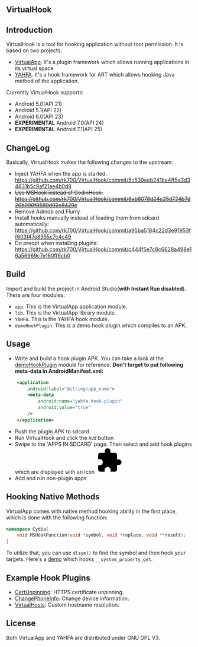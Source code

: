 VirtualHook
-----------

## Introduction 

VirtualHook is a tool for hooking application without root permission. It is based on two projects:

- [VirtualApp](https://github.com/asLody/VirtualApp). It's a plugin framework which allows running applications in its virtual space.
- [YAHFA](https://github.com/rk700/YAHFA). It's a hook framework for ART which allows hooking Java method of the application.

Currently VirtualHook supports:

- Android 5.0(API 21)
- Android 5.1(API 22)
- Android 6.0(API 23)
- __EXPERIMENTAL__ Android 7.0(API 24)
- __EXPERIMENTAL__ Android 7.1(API 25)

## ChangeLog

Basically, VirtualHook makes the following changes to the upstream:

- Inject YAHFA when the app is started: https://github.com/rk700/VirtualHook/commit/5c530eeb241ba4ff5a3d34831b5c9af21ae4b0d8
- ~~Use MSHook instead of GodinHook: https://github.com/rk700/VirtualHook/commit/6ab8078d24e25d724b7d20b990f8589d02e8429c~~
- Remove Admob and Flurry
- Install hooks manually instead of loading them from sdcard automatically: https://github.com/rk700/VirtualHook/commit/a95ba5184c22d3e91953ff603f47e8955c7c4c49
- Do preopt when installing plugins: https://github.com/rk700/VirtualHook/commit/c444f5e7c8c6628a498e16a56969c7e160ff6cb0

## Build

Import and build the project in Android Studio(__with Instant Run disabled__). There are four modules:

- `app`. This is the VirtualApp application module.
- `lib`. This is the VirtualApp library module.
- `YAHFA`. This is the YAHFA hook module.
- `demoHookPlugin`. This is a demo hook plugin which compiles to an APK.

## Usage

- Write and build a hook plugin APK. You can take a look at the [demoHookPlugin](/VirtualApp/demoHookPlugin) module for reference. __Don't forget to put following meta-data in AndroidManifest.xml:__

```xml
    <application
        android:label="@string/app_name">
        <meta-data
            android:name="yahfa.hook.plugin"
            android:value="true"
        />
    </application>
```

- Push the plugin APK to sdcard
- Run VirtualHook and click the `Add` button
- Swipe to the 'APPS IN SDCARD' page. Then select and add hook plugins which are displayed with an icon ![](/VirtualApp/app/src/main/res/drawable-xxhdpi/ic_extension_black_24dp.png)
- Add and run non-plugin apps 

## Hooking Native Methods

VirtualApp comes with native method hooking ability in the first place, which is done with the following function:

```cpp
namespace Cydia{
    void MSHookFunction(void *symbol, void *replace, void **result);
}
```

To utilize that, you can use `dlsym()` to find the symbol and then hook your targets. Here's a [demo](https://github.com/rk700/ChangePhoneInfo/blob/master/app/src/main/jni/hookprop.c) which hooks `__system_property_get`.

## Example Hook Plugins

- [CertUnpinning](https://github.com/rk700/CertUnpinning): HTTPS certificate unpinning.
- [ChangePhoneInfo](https://github.com/rk700/ChangePhoneInfo): Change device information.
- [VirtualHosts](https://github.com/rk700/VirtualHosts): Custom hostname resolution.

## License

Both VirtualApp and YAHFA are distributed under GNU GPL V3.
